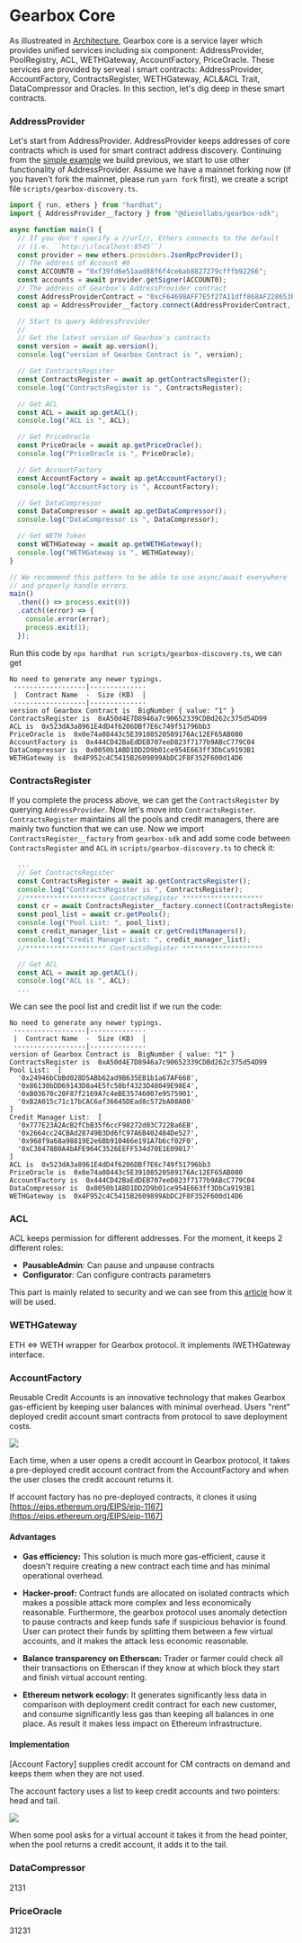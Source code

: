 # Gearbox Core

As illustreated in [Architecture](./architecture), Gearbox core is a service layer which provides unified services including six component: AddressProvider, PoolRegistry, ACL, WETHGateway, AccountFactory, PriceOracle. These services are provided by serveal i smart contracts: AddressProvider, AccountFactory, ContractsRegister, WETHGateway, ACL&ACL Trait, DataCompressor and Oracles. In this section, let's dig deep in these smart contracts.


### AddressProvider

Let's start from AddressProvider. AddressProvider keeps addresses of core contracts which is used for smart contract address discovery. Continuing from the [simple example](../setting-up-environment/a-simple-example.md) we build previous, we start to use other functionality of AddressProvider. Assume we have a mainnet forking now (if you haven't fork the mainnet, please run `yarn fork` first), we create a script file `scripts/gearbox-discovery.ts`.
```jsx title="scripts/gearbox-discovery.ts"
import { run, ethers } from "hardhat";
import { AddressProvider__factory } from "@diesellabs/gearbox-sdk";

async function main() {
  // If you don't specify a //url//, Ethers connects to the default 
  // (i.e. ``http:/\/localhost:8545``)
  const provider = new ethers.providers.JsonRpcProvider(); 
  // The address of Account #0
  const ACCOUNT0 = "0xf39fd6e51aad88f6f4ce6ab8827279cfffb92266";
  const accounts = await provider.getSigner(ACCOUNT0);
  // The address of Gearbox's AddressProvider contract
  const AddressProviderContract = "0xcF64698AFF7E5f27A11dff868AF228653ba53be0";
  const ap = AddressProvider__factory.connect(AddressProviderContract, provider);

  // Start to query AddressProvider
  //
  // Get the latest version of Gearbox's contracts
  const version = await ap.version();
  console.log("version of Gearbox Contract is ", version);

  // Get ContractsRegister
  const ContractsRegister = await ap.getContractsRegister();
  console.log("ContractsRegister is ", ContractsRegister);

  // Get ACL
  const ACL = await ap.getACL();
  console.log("ACL is ", ACL);

  // Get PriceOracle
  const PriceOracle = await ap.getPriceOracle();
  console.log("PriceOracle is ", PriceOracle);

  // Get AccountFactory
  const AccountFactory = await ap.getAccountFactory();
  console.log("AccountFactory is ", AccountFactory);

  // Get DataCompressor
  const DataCompressor = await ap.getDataCompressor();
  console.log("DataCompressor is ", DataCompressor);

  // Get WETH Token
  const WETHGateway = await ap.getWETHGateway();
  console.log("WETHGateway is ", WETHGateway);
}

// We recommend this pattern to be able to use async/await everywhere
// and properly handle errors.
main()
  .then(() => process.exit(0))
  .catch((error) => {
    console.error(error);
    process.exit(1);
  });
```
Run this code by `npx hardhat run scripts/gearbox-discovery.ts`, we can get
```
No need to generate any newer typings.
 ·-----------------|-------------·                                 
 |  Contract Name  ·  Size (KB)  │                                    
 ·-----------------|-------------·
version of Gearbox Contract is  BigNumber { value: "1" }
ContractsRegister is  0xA50d4E7D8946a7c90652339CDBd262c375d54D99
ACL is  0x523dA3a8961E4dD4f6206DBf7E6c749f51796bb3
PriceOracle is  0x0e74a08443c5E39108520589176Ac12EF65AB080
AccountFactory is  0x444CD42BaEdDEB707eeD823f7177b9ABcC779C04
DataCompressor is  0x0050b1ABD1DD2D9b01ce954E663ff3DbCa9193B1
WETHGateway is  0x4F952c4C5415B2609899AbDC2F8F352F600d14D6
```


### ContractsRegister

If you complete the process above, we can get the `ContractsRegister` by querying `AddressProvider`. Now let's move into `ContractsRegister`. `ContractsRegister` maintains all the pools and credit managers, there are mainly two function that we can use. Now we import `ContractsRegister__factory` from `gearbox-sdk` and add some code between `ContractsRegister` and `ACL` in `scripts/gearbox-discovery.ts` to check it:
```jsx title="scripts/gearbox-discovery.ts"
  ...
  // Get ContractsRegister
  const ContractsRegister = await ap.getContractsRegister();
  console.log("ContractsRegister is ", ContractsRegister);
  //******************** ContractsRegister ********************
  const cr = await ContractsRegister__factory.connect(ContractsRegister, provider);
  const pool_list = await cr.getPools();
  console.log("Pool List: ", pool_list);
  const credit_manager_list = await cr.getCreditManagers();
  console.log("Credit Manager List: ", credit_manager_list);
  //******************** ContractsRegister ********************

  // Get ACL
  const ACL = await ap.getACL();
  console.log("ACL is ", ACL);
  ...
```
We can see the pool list and credit list if we run the code:
```
No need to generate any newer typings.
 ·-----------------|-------------·                    
 |  Contract Name  ·  Size (KB)  │                  
 ·-----------------|-------------·
version of Gearbox Contract is  BigNumber { value: "1" }
ContractsRegister is  0xA50d4E7D8946a7c90652339CDBd262c375d54D99
Pool List:  [                                       
  '0x24946bCbBd028D5ABb62ad9B635EB1b1a67AF668',
  '0x86130bDD69143D8a4E5fc50bf4323D48049E98E4',
  '0xB03670c20F87f2169A7c4eBE35746007e9575901', 
  '0xB2A015c71c17bCAC6af36645DEad8c572bA08A08'
]
Credit Manager List:  [
  '0x777E23A2AcB2fCbB35f6ccF98272d03C722Ba6EB',                      
  '0x2664cc24CBAd28749B3Dd6fC97A6B402484De527',
  '0x968f9a68a98819E2e6Bb910466e191A7b6cf02F0',
  '0xC38478B0A4bAFE964C3526EEFF534d70E1E09017'
]                    
ACL is  0x523dA3a8961E4dD4f6206DBf7E6c749f51796bb3
PriceOracle is  0x0e74a08443c5E39108520589176Ac12EF65AB080
AccountFactory is  0x444CD42BaEdDEB707eeD823f7177b9ABcC779C04
DataCompressor is  0x0050b1ABD1DD2D9b01ce954E663ff3DbCa9193B1
WETHGateway is  0x4F952c4C5415B2609899AbDC2F8F352F600d14D6
```


### ACL

ACL keeps permission for different addresses. For the moment, it keeps 2 different roles:

  * **PausableAdmin**: Can pause and unpause contracts
  * **Configurator**: Can configure contracts parameters

This part is mainly related to security and we can see from this [article](./anomaly-detection) how it will be used. 


### WETHGateway

ETH <=> WETH wrapper for Gearbox protocol. It implements IWETHGateway interface.


### AccountFactory

Reusable Credit Accounts is an innovative technology that makes Gearbox gas-efficient by keeping user balances with minimal overhead. Users "rent" deployed credit account smart contracts from protocol to save deployment costs.

![](../../static/img/tutorial/Gearbox\_white\_high.021.png)

Each time, when a user opens a credit account in Gearbox protocol, it takes a pre-deployed credit account contract from the AccountFactory and when the user closes the credit account returns it.

If account factory has no pre-deployed contracts, it clones it using [https://eips.ethereum.org/EIPS/eip-1167](https://eips.ethereum.org/EIPS/eip-1167)

#### Advantages

  * **Gas efficiency:** This solution is much more gas-efficient, cause it doesn't require creating a new contract each time and has minimal operational overhead.

  * **Hacker-proof:** Contract funds are allocated on isolated contracts which makes a possible attack more complex and less economically reasonable.  Furthermore, the gearbox protocol uses anomaly detection to pause contracts and keep funds safe if suspicious behavior is found. User can protect their funds by splitting them between a few virtual accounts, and it makes the attack less economic reasonable.

  * **Balance transparency on Etherscan:** Trader or farmer could check all their transactions on Etherscan if they know at which block they start and finish virtual account renting.

  * **Ethereum network ecology:** It generates significantly less data in comparison with deployment credit contract for each new customer, and consume significantly less gas than keeping all balances in one place. As result it makes less impact on Ethereum infrastructure.

#### Implementation

[Account Factory] supplies credit account for CM contracts on demand and keeps them when they are not used.

The account factory uses a list to keep credit accounts and two pointers: head and tail.

![](../../static/img/tutorial/va\_list.jpeg)

When some pool asks for a virtual account it takes it from the head pointer, when the pool returns a credit account, it adds it to the tail.


### DataCompressor
2131

### PriceOracle
31231


